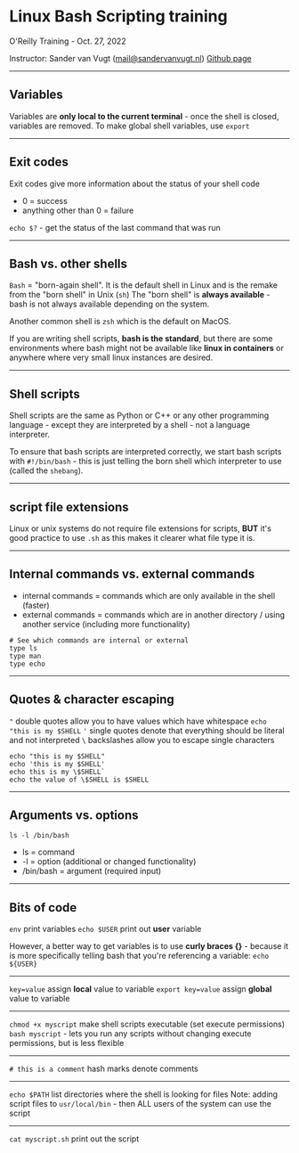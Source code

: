 # Linux Bash Scripting training
O'Reilly Training - Oct. 27, 2022

Instructor: Sander van Vugt (mail@sandervanvugt.nl)
[Github page](https://github.com/sandervanvugt/bash-scripting)
 
---

## Variables
Variables are **only local to the current terminal** - once the shell is closed, variables are removed.
To make global shell variables, use `export`

---

## Exit codes
Exit codes give more information about the status of your shell code
* 0 = success
* anything other than 0 = failure

`echo $?` - get the status of the last command that was run

---

## Bash vs. other shells
`Bash` = "born-again shell". It is the default shell in Linux and is the remake from the "born shell" in Unix (`sh`)
The "born shell" is **always available** - bash is not always available depending on the system.
<br />

Another common shell is `zsh` which is the default on MacOS.
<br />

If you are writing shell scripts, **bash is the standard**, but there are some environments where bash might not be available like **linux in containers** or anywhere where very small linux instances are desired.

---

## Shell scripts
Shell scripts are the same as Python or C++ or any other programming language - except they are interpreted by a shell - not a language interpreter.

To ensure that bash scripts are interpreted correctly, we start bash scripts with `#!/bin/bash` - this is just telling the born shell which interpreter to use (called the `shebang`).

---

## script file extensions
Linux or unix systems do not require file extensions for scripts, **BUT** it's good practice to use `.sh` as this makes it clearer what file type it is.

---

## Internal commands vs. external commands
* internal commands = commands which are only available in the shell (faster)
* external commands = commands which are in another directory / using another service (including more functionality)

```
# See which commands are internal or external
type ls
type man
type echo
```

---

## Quotes & character escaping
`"` double quotes allow you to have values which have whitespace `echo "this is my $SHELL`
`'` single quotes denote that everything should be literal and not interpreted
`\` backslashes allow you to escape single characters

```
echo "this is my $SHELL"
echo 'this is my $SHELL'
echo this is my \$SHELL`
echo the value of \$SHELL is $SHELL
```

---

## Arguments vs. options
`ls -l /bin/bash`

* ls = command
* -l = option (additional or changed functionality)
* /bin/bash = argument (required input)

---

## Bits of code

`env` print variables
`echo $USER` print out **user** variable

However, a better way to get variables is to use **curly braces {}** - because it is more specifically telling bash that you're referencing a variable:
`echo ${USER}`

---

`key=value` assign **local** value to variable
`export key=value` assign **global** value to variable

---

`chmod +x myscript` make shell scripts executable (set execute permissions)
`bash myscript` - lets you run any scripts without changing execute permissions, but is less flexible

---

`# this is a comment` hash marks denote comments 

---

`echo $PATH` list directories where the shell is looking for files
Note: adding script files to `usr/local/bin` - then ALL users of the system can use the script

---

`cat myscript.sh` print out the script